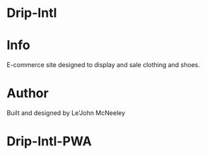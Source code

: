 # Drip-Intl

# Info
E-commerce site designed to display and sale clothing and shoes.


# Author
Built and designed by Le'John McNeeley

# Drip-Intl-PWA
